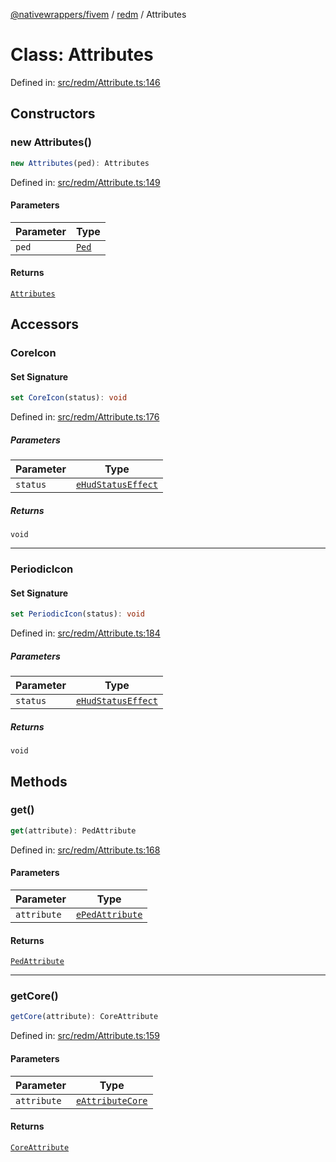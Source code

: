 [@nativewrappers/fivem](../../README.md) / [redm](../README.md) / Attributes

# Class: Attributes

Defined in: [src/redm/Attribute.ts:146](https://github.com/nativewrappers/nativewrappers/blob/9823dedfda755d69570435af704d4d60473d3d5a/src/redm/Attribute.ts#L146)

## Constructors

### new Attributes()

```ts
new Attributes(ped): Attributes
```

Defined in: [src/redm/Attribute.ts:149](https://github.com/nativewrappers/nativewrappers/blob/9823dedfda755d69570435af704d4d60473d3d5a/src/redm/Attribute.ts#L149)

#### Parameters

| Parameter | Type |
| ------ | ------ |
| `ped` | [`Ped`](Ped.md) |

#### Returns

[`Attributes`](Attributes.md)

## Accessors

### CoreIcon

#### Set Signature

```ts
set CoreIcon(status): void
```

Defined in: [src/redm/Attribute.ts:176](https://github.com/nativewrappers/nativewrappers/blob/9823dedfda755d69570435af704d4d60473d3d5a/src/redm/Attribute.ts#L176)

##### Parameters

| Parameter | Type |
| ------ | ------ |
| `status` | [`eHudStatusEffect`](../enumerations/eHudStatusEffect.md) |

##### Returns

`void`

***

### PeriodicIcon

#### Set Signature

```ts
set PeriodicIcon(status): void
```

Defined in: [src/redm/Attribute.ts:184](https://github.com/nativewrappers/nativewrappers/blob/9823dedfda755d69570435af704d4d60473d3d5a/src/redm/Attribute.ts#L184)

##### Parameters

| Parameter | Type |
| ------ | ------ |
| `status` | [`eHudStatusEffect`](../enumerations/eHudStatusEffect.md) |

##### Returns

`void`

## Methods

### get()

```ts
get(attribute): PedAttribute
```

Defined in: [src/redm/Attribute.ts:168](https://github.com/nativewrappers/nativewrappers/blob/9823dedfda755d69570435af704d4d60473d3d5a/src/redm/Attribute.ts#L168)

#### Parameters

| Parameter | Type |
| ------ | ------ |
| `attribute` | [`ePedAttribute`](../enumerations/ePedAttribute.md) |

#### Returns

[`PedAttribute`](PedAttribute.md)

***

### getCore()

```ts
getCore(attribute): CoreAttribute
```

Defined in: [src/redm/Attribute.ts:159](https://github.com/nativewrappers/nativewrappers/blob/9823dedfda755d69570435af704d4d60473d3d5a/src/redm/Attribute.ts#L159)

#### Parameters

| Parameter | Type |
| ------ | ------ |
| `attribute` | [`eAttributeCore`](../enumerations/eAttributeCore.md) |

#### Returns

[`CoreAttribute`](CoreAttribute.md)
